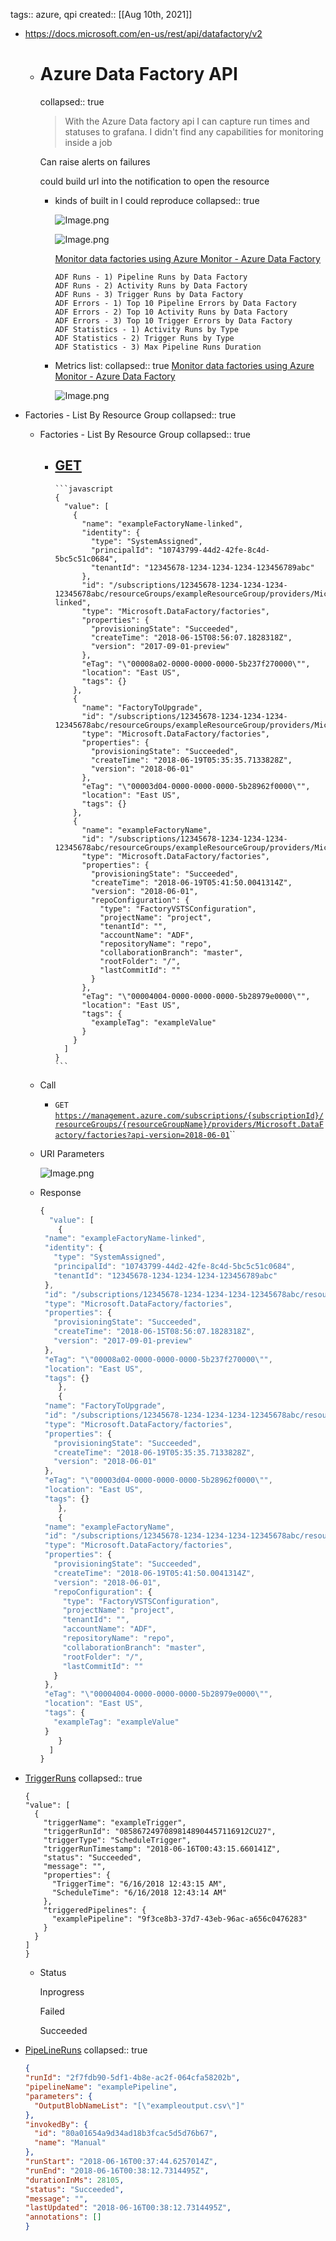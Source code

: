 tags:: azure, qpi
created:: [[Aug 10th, 2021]]

- https://docs.microsoft.com/en-us/rest/api/datafactory/v2
	- # Azure Data Factory API
	  collapsed:: true
	  
	  > With the Azure Data factory api I can capture run times and statuses to grafana.
	  I didn't find any capabilities for monitoring inside a job
	  
	  Can raise alerts on failures
	  
	   could build url into the notification to open the resource
		- kinds of built in I could reproduce
		  collapsed:: true
		  
		  ![Image.png](https://res.craft.do/user/full/1a24b3d7-de0a-7d28-2205-b3c808be324d/doc/4221C2DD-DCF8-423A-979B-02757D2042CE/2BDC758E-DB88-4988-93DB-5C0C3B4AC070_2/Image.png)
		  
		  ![Image.png](https://res.craft.do/user/full/1a24b3d7-de0a-7d28-2205-b3c808be324d/doc/4221C2DD-DCF8-423A-979B-02757D2042CE/B13725E3-C2B1-4066-BFB9-1BC7ACD198C2_2/Image.png)
		  
		  [Monitor data factories using Azure Monitor - Azure Data Factory](https://docs.microsoft.com/en-us/azure/data-factory/monitor-using-azure-monitor)
		  
		  ```other
		  ADF Runs - 1) Pipeline Runs by Data Factory
		  ADF Runs - 2) Activity Runs by Data Factory
		  ADF Runs - 3) Trigger Runs by Data Factory
		  ADF Errors - 1) Top 10 Pipeline Errors by Data Factory
		  ADF Errors - 2) Top 10 Activity Runs by Data Factory
		  ADF Errors - 3) Top 10 Trigger Errors by Data Factory
		  ADF Statistics - 1) Activity Runs by Type
		  ADF Statistics - 2) Trigger Runs by Type
		  ADF Statistics - 3) Max Pipeline Runs Duration
		  ```
		- Metrics list:
		  collapsed:: true
		  [Monitor data factories using Azure Monitor - Azure Data Factory](https://docs.microsoft.com/en-us/azure/data-factory/monitor-using-azure-monitor#data-factory-metrics)
		  
		  ![Image.png](https://res.craft.do/user/full/1a24b3d7-de0a-7d28-2205-b3c808be324d/doc/4221C2DD-DCF8-423A-979B-02757D2042CE/0CF8E417-D4B4-4645-B520-315E6868D108_2/Image.png)
- Factories - List By Resource Group
  collapsed:: true
	- Factories - List By Resource Group
	  collapsed:: true
		- [GET](https://management.azure.com/subscriptions/{subscriptionId}/resourceGroups/{resourceGroupName}/providers/Microsoft.DataFactory/factories?api-version=2018-06-01)
			-
			  ```javascript
			  {
			    "value": [
			      {
			        "name": "exampleFactoryName-linked",
			        "identity": {
			          "type": "SystemAssigned",
			          "principalId": "10743799-44d2-42fe-8c4d-5bc5c51c0684",
			          "tenantId": "12345678-1234-1234-1234-123456789abc"
			        },
			        "id": "/subscriptions/12345678-1234-1234-1234-12345678abc/resourceGroups/exampleResourceGroup/providers/Microsoft.DataFactory/factories/exampleFactoryName-linked",
			        "type": "Microsoft.DataFactory/factories",
			        "properties": {
			          "provisioningState": "Succeeded",
			          "createTime": "2018-06-15T08:56:07.1828318Z",
			          "version": "2017-09-01-preview"
			        },
			        "eTag": "\"00008a02-0000-0000-0000-5b237f270000\"",
			        "location": "East US",
			        "tags": {}
			      },
			      {
			        "name": "FactoryToUpgrade",
			        "id": "/subscriptions/12345678-1234-1234-1234-12345678abc/resourceGroups/exampleResourceGroup/providers/Microsoft.DataFactory/factories/factorytoupgrade",
			        "type": "Microsoft.DataFactory/factories",
			        "properties": {
			          "provisioningState": "Succeeded",
			          "createTime": "2018-06-19T05:35:35.7133828Z",
			          "version": "2018-06-01"
			        },
			        "eTag": "\"00003d04-0000-0000-0000-5b28962f0000\"",
			        "location": "East US",
			        "tags": {}
			      },
			      {
			        "name": "exampleFactoryName",
			        "id": "/subscriptions/12345678-1234-1234-1234-12345678abc/resourceGroups/exampleResourceGroup/providers/Microsoft.DataFactory/factories/exampleFactoryName",
			        "type": "Microsoft.DataFactory/factories",
			        "properties": {
			          "provisioningState": "Succeeded",
			          "createTime": "2018-06-19T05:41:50.0041314Z",
			          "version": "2018-06-01",
			          "repoConfiguration": {
			            "type": "FactoryVSTSConfiguration",
			            "projectName": "project",
			            "tenantId": "",
			            "accountName": "ADF",
			            "repositoryName": "repo",
			            "collaborationBranch": "master",
			            "rootFolder": "/",
			            "lastCommitId": ""
			          }
			        },
			        "eTag": "\"00004004-0000-0000-0000-5b28979e0000\"",
			        "location": "East US",
			        "tags": {
			          "exampleTag": "exampleValue"
			        }
			      }
			    ]
			  }
			  ```
	- Call
		- `GET` [`https://management.azure.com/subscriptions/{subscriptionId}/resourceGroups/{resourceGroupName}/providers/Microsoft.DataFactory/factories?api-version=2018-06-01`](https://management.azure.com/subscriptions/{subscriptionId}/resourceGroups/{resourceGroupName}/providers/Microsoft.DataFactory/factories?api-version=2018-06-01)``
	- URI Parameters
	  
	  ![Image.png](https://res.craft.do/user/full/1a24b3d7-de0a-7d28-2205-b3c808be324d/doc/4221C2DD-DCF8-423A-979B-02757D2042CE/9F96DB84-5599-4729-A822-B838726EC42F_2/Image.png)
	- Response
	  
	  ```javascript
	  {
	    "value": [
	      {
	   "name": "exampleFactoryName-linked",
	   "identity": {
	     "type": "SystemAssigned",
	     "principalId": "10743799-44d2-42fe-8c4d-5bc5c51c0684",
	     "tenantId": "12345678-1234-1234-1234-123456789abc"
	   },
	   "id": "/subscriptions/12345678-1234-1234-1234-12345678abc/resourceGroups/exampleResourceGroup/providers/Microsoft.DataFactory/factories/exampleFactoryName-linked",
	   "type": "Microsoft.DataFactory/factories",
	   "properties": {
	     "provisioningState": "Succeeded",
	     "createTime": "2018-06-15T08:56:07.1828318Z",
	     "version": "2017-09-01-preview"
	   },
	   "eTag": "\"00008a02-0000-0000-0000-5b237f270000\"",
	   "location": "East US",
	   "tags": {}
	      },
	      {
	   "name": "FactoryToUpgrade",
	   "id": "/subscriptions/12345678-1234-1234-1234-12345678abc/resourceGroups/exampleResourceGroup/providers/Microsoft.DataFactory/factories/factorytoupgrade",
	   "type": "Microsoft.DataFactory/factories",
	   "properties": {
	     "provisioningState": "Succeeded",
	     "createTime": "2018-06-19T05:35:35.7133828Z",
	     "version": "2018-06-01"
	   },
	   "eTag": "\"00003d04-0000-0000-0000-5b28962f0000\"",
	   "location": "East US",
	   "tags": {}
	      },
	      {
	   "name": "exampleFactoryName",
	   "id": "/subscriptions/12345678-1234-1234-1234-12345678abc/resourceGroups/exampleResourceGroup/providers/Microsoft.DataFactory/factories/exampleFactoryName",
	   "type": "Microsoft.DataFactory/factories",
	   "properties": {
	     "provisioningState": "Succeeded",
	     "createTime": "2018-06-19T05:41:50.0041314Z",
	     "version": "2018-06-01",
	     "repoConfiguration": {
	       "type": "FactoryVSTSConfiguration",
	       "projectName": "project",
	       "tenantId": "",
	       "accountName": "ADF",
	       "repositoryName": "repo",
	       "collaborationBranch": "master",
	       "rootFolder": "/",
	       "lastCommitId": ""
	     }
	   },
	   "eTag": "\"00004004-0000-0000-0000-5b28979e0000\"",
	   "location": "East US",
	   "tags": {
	     "exampleTag": "exampleValue"
	   }
	      }
	    ]
	  }
	  ```
- [TriggerRuns](https://docs.microsoft.com/en-us/rest/api/datafactory/trigger-runs/query-by-factory)
  collapsed:: true
  ```other
  {
  "value": [
    {
      "triggerName": "exampleTrigger",
      "triggerRunId": "08586724970898148904457116912CU27",
      "triggerType": "ScheduleTrigger",
      "triggerRunTimestamp": "2018-06-16T00:43:15.660141Z",
      "status": "Succeeded",
      "message": "",
      "properties": {
        "TriggerTime": "6/16/2018 12:43:15 AM",
        "ScheduleTime": "6/16/2018 12:43:14 AM"
      },
      "triggeredPipelines": {
        "examplePipeline": "9f3ce8b3-37d7-43eb-96ac-a656c0476283"
      }
    }
  ]
  }
  ```
	- Status
	  
	   Inprogress
	  
	   Failed
	  
	   Succeeded
- [PipeLineRuns](https://docs.microsoft.com/en-us/rest/api/datafactory/pipeline-runs/get)
  collapsed:: true
  ```json
  {
  "runId": "2f7fdb90-5df1-4b8e-ac2f-064cfa58202b",
  "pipelineName": "examplePipeline",
  "parameters": {
    "OutputBlobNameList": "[\"exampleoutput.csv\"]"
  },
  "invokedBy": {
    "id": "80a01654a9d34ad18b3fcac5d5d76b67",
    "name": "Manual"
  },
  "runStart": "2018-06-16T00:37:44.6257014Z",
  "runEnd": "2018-06-16T00:38:12.7314495Z",
  "durationInMs": 28105,
  "status": "Succeeded",
  "message": "",
  "lastUpdated": "2018-06-16T00:38:12.7314495Z",
  "annotations": []
  }
  ```